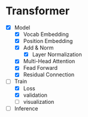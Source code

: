 # Transformer
- [x] Model
  - [x] Vocab Embedding
  - [x] Position Embedding
  - [x] Add & Norm
    - [x] Layer Normalization
  - [x] Multi-Head Attention
  - [x] Fead Forward
  - [x] Residual Connection
- [ ] Train
  - [x] Loss
  - [x] validation
  - [ ] visualization
- [ ] Inference